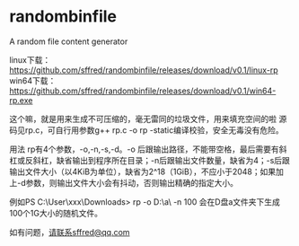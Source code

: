 # randombinfile
A random file content generator

linux下载：https://github.com/sffred/randombinfile/releases/download/v0.1/linux-rp
win64下载：https://github.com/sffred/randombinfile/releases/download/v0.1/win64-rp.exe

这个嘛，就是用来生成不可压缩的，毫无雷同的垃圾文件，用来填充空间的啦
源码见rp.c，可自行用参数g++ rp.c -o rp -static编译校验，安全无毒没有危险。

用法
rp有4个参数，-o,-n,-s,-d。-o 后跟输出路径，不能带空格，最后需要有斜杠或反斜杠，缺省输出到程序所在目录；-n后跟输出文件数量，缺省为4；-s后跟输出文件大小（以4KiB为单位），缺省为2^18（1GiB），不应小于2048；如果加上-d参数，则输出文件大小会有抖动，否则输出精确的指定大小。


例如PS C:\User\xxx\Downloads> rp -o D:\a\ -n 100 会在D盘a文件夹下生成100个1G大小的随机文件。


如有问题，请联系sffred@qq.com
